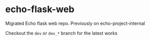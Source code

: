 # echo-flask-web
Migrated Echo flask web repo. Previously on echo-project-internal

Checkout the `dev` or `dev_*` branch for the latest works
